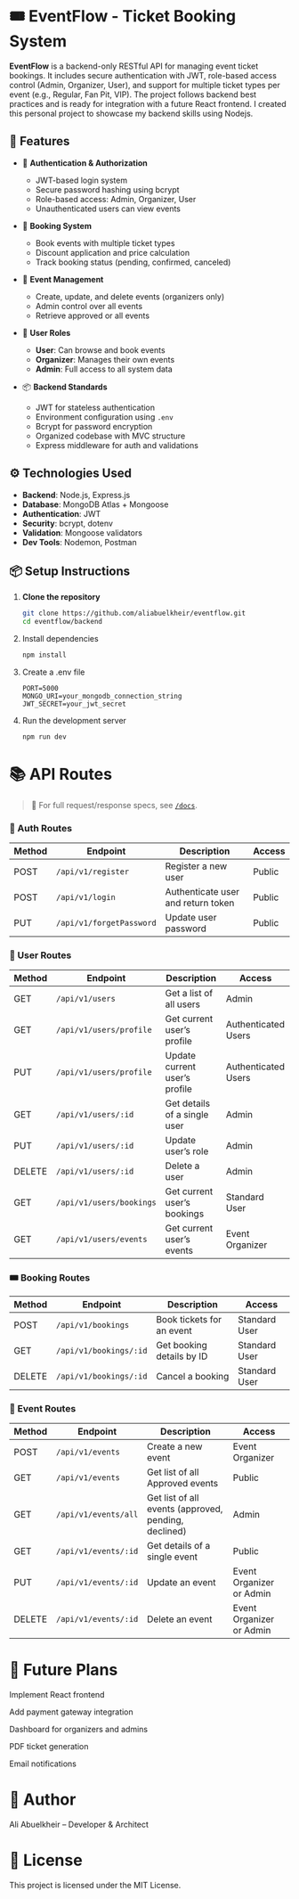 # 🎟️ EventFlow - Ticket Booking System

**EventFlow** is a backend-only RESTful API for managing event ticket bookings. It includes secure authentication with JWT, role-based access control (Admin, Organizer, User), and support for multiple ticket types per event (e.g., Regular, Fan Pit, VIP). The project follows backend best practices and is ready for integration with a future React frontend. I created this personal project to showcase my backend skills using Nodejs.

## 🚀 Features

- 🔐 **Authentication & Authorization**
  - JWT-based login system
  - Secure password hashing using bcrypt
  - Role-based access: Admin, Organizer, User
  - Unauthenticated users can view events

- 🧾 **Booking System**
  - Book events with multiple ticket types
  - Discount application and price calculation
  - Track booking status (pending, confirmed, canceled)

- 🎤 **Event Management**
  - Create, update, and delete events (organizers only)
  - Admin control over all events
  - Retrieve approved or all events

- 👥 **User Roles**
  - **User**: Can browse and book events
  - **Organizer**: Manages their own events
  - **Admin**: Full access to all system data

- 📦 **Backend Standards**
  - JWT for stateless authentication
  - Environment configuration using `.env`
  - Bcrypt for password encryption
  - Organized codebase with MVC structure
  - Express middleware for auth and validations

## ⚙️ Technologies Used

- **Backend**: Node.js, Express.js
- **Database**: MongoDB Atlas + Mongoose
- **Authentication**: JWT
- **Security**: bcrypt, dotenv
- **Validation**: Mongoose validators
- **Dev Tools**: Nodemon, Postman


## 📦 Setup Instructions

1. **Clone the repository**
   ```bash
   git clone https://github.com/aliabuelkheir/eventflow.git
   cd eventflow/backend
2. Install dependencies
   ```bash
   npm install
   ```
3. Create a .env file
   ```env
   PORT=5000
   MONGO_URI=your_mongodb_connection_string
   JWT_SECRET=your_jwt_secret
   ```
4. Run the development server
   ```bash
   npm run dev
   ```
# 📚 API Routes

> 📄 For full request/response specs, see [`/docs`](./backend/docs).



### 🔐 Auth Routes

| Method | Endpoint                 | Description                          | Access  |
|--------|--------------------------|--------------------------------------|---------|
| POST   | `/api/v1/register`       | Register a new user                  | Public  |
| POST   | `/api/v1/login`          | Authenticate user and return token   | Public  |
| PUT    | `/api/v1/forgetPassword` | Update user password                 | Public  |



### 👥 User Routes

| Method | Endpoint                    | Description                        | Access              |
|--------|-----------------------------|------------------------------------|---------------------|
| GET    | `/api/v1/users`             | Get a list of all users            | Admin               |
| GET    | `/api/v1/users/profile`     | Get current user’s profile         | Authenticated Users |
| PUT    | `/api/v1/users/profile`     | Update current user’s profile      | Authenticated Users |
| GET    | `/api/v1/users/:id`         | Get details of a single user       | Admin               |
| PUT    | `/api/v1/users/:id`         | Update user’s role                 | Admin               |
| DELETE | `/api/v1/users/:id`         | Delete a user                      | Admin               |
| GET    | `/api/v1/users/bookings`    | Get current user’s bookings        | Standard User       |
| GET    | `/api/v1/users/events`      | Get current user’s events          | Event Organizer     |



### 🎟️ Booking Routes

| Method | Endpoint                   | Description              | Access         |
|--------|----------------------------|--------------------------|----------------|
| POST   | `/api/v1/bookings`         | Book tickets for an event| Standard User  |
| GET    | `/api/v1/bookings/:id`     | Get booking details by ID| Standard User  |
| DELETE | `/api/v1/bookings/:id`     | Cancel a booking         | Standard User  |



### 🎤 Event Routes

| Method | Endpoint                    | Description                                           | Access                  |
|--------|-----------------------------|-------------------------------------------------------|-------------------------|
| POST   | `/api/v1/events`            | Create a new event                                    | Event Organizer         |
| GET    | `/api/v1/events`            | Get list of all Approved events                       | Public                  |
| GET    | `/api/v1/events/all`        | Get list of all events (approved, pending, declined)  | Admin                   |
| GET    | `/api/v1/events/:id`        | Get details of a single event                         | Public                  |
| PUT    | `/api/v1/events/:id`        | Update an event                                       | Event Organizer or Admin|
| DELETE | `/api/v1/events/:id`        | Delete an event                                       | Event Organizer or Admin|

# 🔮 Future Plans
 Implement React frontend

 Add payment gateway integration

 Dashboard for organizers and admins

 PDF ticket generation

 Email notifications

# 👥 Author
Ali Abuelkheir – Developer & Architect

# 📜 License
This project is licensed under the MIT License.

